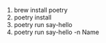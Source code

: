 1) brew install poetry
1) poetry install
1) poetry run say-hello
1) poetry run say-hello -n Name
   